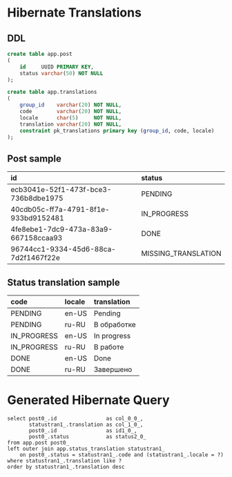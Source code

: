 # Hibernate Translations

## DDL

```sql
create table app.post
(
    id     UUID PRIMARY KEY,
    status varchar(50) NOT NULL
);

create table app.translations
(
    group_id    varchar(20) NOT NULL,
    code        varchar(20) NOT NULL,
    locale      char(5)     NOT NULL,
    translation varchar(20) NOT NULL,
    constraint pk_translations primary key (group_id, code, locale)
);
```

## Post sample

| id                                   | status              |
|:-------------------------------------|:--------------------|
| ecb3041e-52f1-473f-bce3-736b8dbe1975 | PENDING             |
| 40cdb05c-ff7a-4791-8f1e-933bd9152481 | IN_PROGRESS         |
| 4fe8ebe1-7dc9-473a-83a9-667158ccaa93 | DONE                |
| 96744cc1-9334-45d6-88ca-7d2f1467f22e | MISSING_TRANSLATION |

## Status translation sample

| code         | locale | translation |
|:-------------|:-------|:------------|
| PENDING      | en-US  | Pending     |
| PENDING      | ru-RU  | В обработке |
| IN\_PROGRESS | en-US  | In progress |
| IN\_PROGRESS | ru-RU  | В работе    |
| DONE         | en-US  | Done        |
| DONE         | ru-RU  | Завершено   |

# Generated Hibernate Query

```postgresql
select post0_.id                as col_0_0_,
       statustran1_.translation as col_1_0_,
       post0_.id                as id1_0_,
       post0_.status            as status2_0_
from app.post post0_
left outer join app.status_translation statustran1_ 
    on post0_.status = statustran1_.code and (statustran1_.locale = ?)
where statustran1_.translation like ?
order by statustran1_.translation desc
```